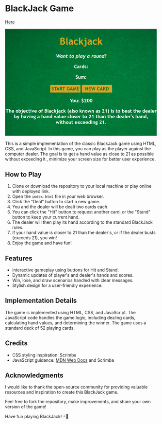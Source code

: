 # BlackJack Game
<a href="https://blackjack-bydivvsaxena.netlify.app/" target="_blank">Here</a>

<img src="images/homepage.png" alt="Homepage of our game" width="500px">

This is a simple implementation of the classic BlackJack game using HTML, CSS, and JavaScript. In this game, you can play as the player against the computer dealer. The goal is to get a hand value as close to 21 as possible without exceeding it , minimize your screen size for better user experience.

## How to Play

1. Clone or download the repository to your local machine or play online with deployed link.
2. Open the `index.html` file in your web browser.
3. Click the "Deal" button to start a new game.
4. You and the dealer will be dealt two cards each.
5. You can click the "Hit" button to request another card, or the "Stand" button to keep your current hand.
6. The dealer will then play its hand according to the standard BlackJack rules.
7. If your hand value is closer to 21 than the dealer's, or if the dealer busts (exceeds 21), you win!
8. Enjoy the game and have fun!

## Features

- Interactive gameplay using buttons for Hit and Stand.
- Dynamic updates of player's and dealer's hands and scores.
- Win, lose, and draw scenarios handled with clear messages.
- Stylish design for a user-friendly experience.

## Implementation Details

The game is implemented using HTML, CSS, and JavaScript. The JavaScript code handles the game logic, including dealing cards, calculating hand values, and determining the winner. The game uses a standard deck of 52 playing cards.

## Credits

- CSS styling inspiration: Scrimba
- JavaScript guidance: [MDN Web Docs](https://developer.mozilla.org/en-US/docs/Web/JavaScript) and Scrimba

## Acknowledgments

I would like to thank the open-source community for providing valuable resources and inspiration to create this BlackJack game.

Feel free to fork the repository, make improvements, and share your own version of the game!

Have fun playing BlackJack! 🃏🎉
